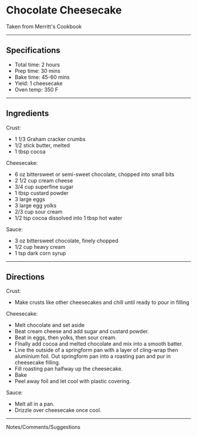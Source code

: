 # Chocolate Cheesecake

Taken from
Merritt's Cookbook

---
## Specifications
- Total time: 2 hours
- Prep time: 30 mins
- Bake time: 45-60 mins
- Yield: 1 cheesecake
- Oven temp: 350 F

---
## Ingredients

Crust:
- 1 1/3 Graham cracker crumbs
- 1/2 stick butter, melted
- 1 tbsp cocoa

Cheesecake:
- 6 oz bittersweet or semi-sweet chocolate, chopped into small bits
- 2 1/2 cup cream cheese
- 3/4 cup superfine sugar
- 1 tbsp custard powder
- 3 large eggs
- 3 large egg yolks
- 2/3 cup sour cream
- 1/2 tsp cocoa dissolved into 1 tbsp hot water

Sauce:
- 3 oz bittersweet chocolate, finely chopped
- 1/2 cup heavy cream
- 1 tsp dark corn syrup

---
## Directions

Crust:
- Make crusts like other cheesecakes and chill until ready to pour in filling

Cheesecake:
- Melt chocolate and set aside
- Beat cream cheese and add sugar and custard powder.
- Beat in eggs, then yolks, then sour cream.
- FInally add cocoa and melted chocolate and mix into a smooth batter.
- Line the outside of a springform pan with a layer of cling-wrap then aluminium foil. Out springform pan into a roasting pan and pur in cheesecake filling.
- Fill roasting pan halfway up the cheesecake.
- Bake
- Peel away foil and let cool with plastic covering.

Sauce:
- Melt all in a pan.
- Drizzle over cheesecake once cool.

---
Notes/Comments/Suggestions

